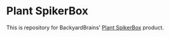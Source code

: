 # Plant SpikerBox
This is repository for BackyardBrains' [Plant SpikerBox](https://backyardbrains.com/products/plantspikerbox) product.
